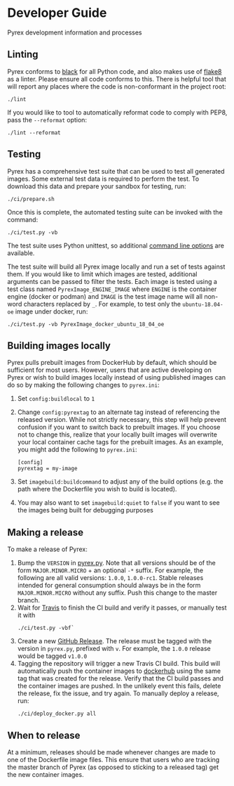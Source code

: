 # Developer Guide
Pyrex development information and processes

## Linting
Pyrex conforms to [black](https://black.readthedocs.io/en/stable/) for all
Python code, and also makes use of [flake8](https://pypi.org/project/flake8/)
as a linter. Please ensure all code conforms to this. There is helpful tool
that will report any places where the code is non-conformant in the project
root:

```shell
./lint
```

If you would like to tool to automatically reformat code to comply with PEP8,
pass the `--reformat` option:

```
./lint --reformat
```

## Testing
Pyrex has a comprehensive test suite that can be used to test all generated
images. Some external test data is required to perform the test. To download
this data and prepare your sandbox for testing, run:

```shell
./ci/prepare.sh
```

Once this is complete, the automated testing suite can be invoked with the
command:

```shell
./ci/test.py -vb
```

The test suite uses Python unittest, so additional [command line options][] are
available.

The test suite will build all Pyrex image locally and run a set of tests
against them. If you would like to limit which images are tested, additional
arguments can be passed to filter the tests. Each image is tested using a test
class named `PyrexImage_ENGINE_IMAGE` where `ENGINE` is the container engine
(docker or podman) and `IMAGE` is the test image name will all non-word
characters replaced by `_`.  For example, to test only the `ubuntu-18.04-oe`
image under docker, run:

```shell
./ci/test.py -vb PyrexImage_docker_ubuntu_18_04_oe
```

## Building images locally
Pyrex pulls prebuilt images from DockerHub by default, which should be
sufficient for most users. However, users that are active developing on Pyrex
or wish to build images locally instead of using published images can do so by
making the following changes to `pyrex.ini`:

1. Set `config:buildlocal` to `1`
2. Change `config:pyrextag` to an alternate tag instead of referencing the
   released version.  While not strictly necessary, this step will help prevent
   confusion if you want to switch back to prebuilt images. If you choose not
   to change this, realize that your locally built images will overwrite your
   local container cache tags for the prebuilt images. As an example, you might
   add the following to `pyrex.ini`:

    ```
    [config]
    pyrextag = my-image
    ```

3. Set `imagebuild:buildcommand` to adjust any of the build options (e.g. the
   path where the Dockerfile you wish to build is located).
4. You may also want to set `imagebuild:quiet` to `false` if you want to see
   the images being built for debugging purposes

## Making a release
To make a release of Pyrex:

1. Bump the `VERSION` in [pyrex.py](./pyrex.py). Note that all versions should
   be of the form `MAJOR.MINOR.MICRO` + an optional `-*` suffix. For example,
   the following are all valid versions: `1.0.0`, `1.0.0-rc1`. Stable releases
   intended for general consumption should always be in the form
   `MAJOR.MINOR.MICRO` without any suffix. Push this change to the master
   branch.
2. Wait for [Travis](https://travis-ci.org/garmin/pyrex/branches) to finish the
   CI build and verify it passes, or manually test it with
    ```shell
    ./ci/test.py -vbf`
    ```
3. Create a new [GitHub Release](https://github.com/garmin/pyrex/releases). The
   release must be tagged with the version in `pyrex.py`, prefixed with `v`.
   For example, the `1.0.0` release would be tagged `v1.0.0`
4. Tagging the repository will trigger a new Travis CI build. This build will
   automatically push the container images to
   [dockerhub](https://cloud.docker.com/u/garminpyrex/repository/list) using
   the same tag that was created for the release. Verify that the CI build
   passes and the container images are pushed. In the unlikely event this
   fails, delete the release, fix the issue, and try again. To manually deploy
   a release, run:
    ```shell
    ./ci/deploy_docker.py all
    ```

## When to release
At a minimum, releases should be made whenever changes are made to one of the
Dockerfile image files. This ensure that users who are tracking the master
branch of Pyrex (as opposed to sticking to a released tag) get the new
container images.

[command line options]: https://docs.python.org/3/library/unittest.html#command-line-options
